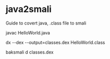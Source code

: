 # java2smali
Guide to covert java, .class file to smali

javac HelloWorld.java

dx --dex --output=classes.dex HelloWorld.class

baksmali d classes.dex
